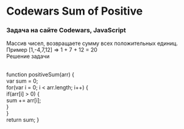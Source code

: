 # Codewars Sum of Positive
<h3>Задача на сайте Codewars, JavaScript</h3>
<p>
  Массив чисел, возвращаете сумму всех положительных единиц. 
<br>
  Пример [1,-4,7,12] => 1 + 7 + 12 = 20
<br>
  Решение задачи
</p>
<br>
function positiveSum(arr) {
<br>
 var sum = 0;
 <br>
 for(var i = 0; i < arr.length; i++) {
 <br>
   if(arr[i] > 0) {
   <br>
    sum += arr[i];
    <br>
  }
  <br>
 }
 <br>
return sum;
}
